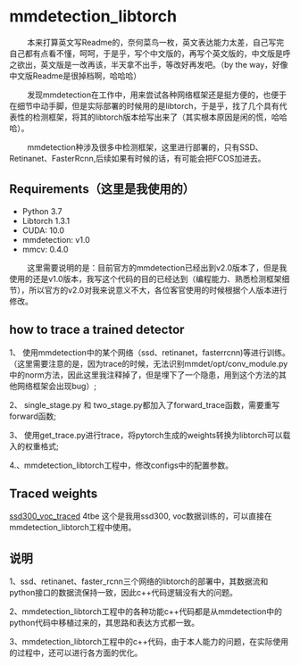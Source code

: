 
# mmdetection_libtorch
&#8195; &#8195;本来打算英文写Readme的，奈何菜鸟一枚，英文表达能力太差，自己写完自己都有点看不懂，呵呵，于是乎，写个中文版的，再写个英文版的，中文版是呼之欲出，英文版是一改再该，半天拿不出手，等改好再发吧。（by the way，好像中文版Readme是很掉档啊，哈哈哈）

&#8195; &#8195;发现mmdetection在工作中，用来尝试各种网络框架还是挺方便的，也便于在细节中动手脚，但是实际部署的时候用的是libtorch，于是乎，找了几个具有代表性的检测框架，将其的libtorch版本给写出来了（其实根本原因是闲的慌，哈哈哈）。

&#8195; &#8195;mmdetection种涉及很多中检测框架，这里进行部署的，只有SSD、Retinanet、FasterRcnn,后续如果有时候的话，有可能会把FCOS加进去。

## Requirements（这里是我使用的）

 - Python 3.7
 - Libtorch 1.3.1
 - CUDA: 10.0
 -  mmdetection: v1.0
 - mmcv: 0.4.0
 
&#8195; &#8195;这里需要说明的是：目前官方的mmdetection已经出到v2.0版本了，但是我使用的还是v1.0版本，我写这个代码的目的已经达到（编程能力、熟悉检测框架细节），所以官方的v2.0对我来说意义不大，各位客官使用的时候根据个人版本进行修改。
 

## how to trace a trained detector

 1、 使用mmdetection中的某个网络（ssd、retinanet，fasterrcnn)等进行训练。（这里需要注意的是，因为trace的时候，无法识别mmdet/opt/conv_module.py中的norm方法，因此这里我注释掉了，但是埋下了一个隐患，用到这个方法的其他网络框架会出现bug）;
 
 2、 single_stage.py 和 two_stage.py都加入了forward_trace函数，需要重写forward函数;
 
 3、 使用get_trace.py进行trace，将pytorch生成的weights转换为libtorch可以载入的权重格式;
 
 4.、mmdetection_libtorch工程中，修改configs中的配置参数。
 
  ## Traced  weights
 [ssd300_voc_traced](https://pan.baidu.com/s/1oE8HuiZv-s7U3SOM-Ede-Q)  4tbe
 这个是我用ssd300, voc数据训练的，可以直接在mmdetection_libtorch工程中使用。
 ## 说明
 
 1、ssd、retinanet、faster_rcnn三个网络的libtorch的部署中，其数据流和python接口的数据流保持一致，因此c++代码逻辑没有大的问题。
 
 2、mmdetection_libtorch工程中的各种功能c++代码都是从mmdetection中的python代码中移植过来的，其思路和表达方式都一致。
 
 3、mmdetection_libtorch工程中的c++代码，由于本人能力的问题，在实际使用的过程中，还可以进行各方面的优化。
